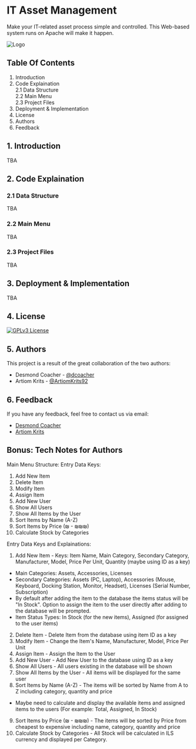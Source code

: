 # IT Asset Management
Make your IT-related asset process simple and controlled. This Web-based system runs on Apache will make it happen.

![Logo](https://cdn3d.iconscout.com/3d/premium/thumb/asset-allocation-3d-icon-download-in-png-blend-fbx-gltf-file-formats--money-management-portfolio-diversification-risk-classes-capital-preservation-investment-pack-business-icons-7863809.png?f=webp)

## Table Of Contents
1. Introduction<br>
2. Code Explaination<br>
    2.1 Data Structure<br>
    2.2 Main Menu<br>
    2.3 Project Files<br>
3. Deployment & Implementation<br>
4. License<br>
5. Authors<br>
6. Feedback<br>

## 1. Introduction
TBA

## 2. Code Explaination
### 2.1 Data Structure
TBA

### 2.2 Main Menu
TBA

### 2.3 Project Files
TBA

## 3. Deployment & Implementation
TBA

## 4. License
[![GPLv3 License](https://img.shields.io/badge/License-GPL%20v3-yellow.svg)](https://github.com/dcoacher/it-asset-management/blob/main/LICENSE)

## 5. Authors
This project is a result of the great collaboration of the two authors:
- Desmond Coacher - [@dcoacher](https://github.com/dcoacher)
- Artiom Krits - [@ArtiomKrits92](https://github.com/ArtiomKrits92)

## 6. Feedback
If you have any feedback, feel free to contact us via email: 
- [Desmond Coacher](mailto:dcoacher@outlook.com)
- [Artiom Krits](mailto:artiomkrits92@gmail.com)

## Bonus: Tech Notes for Authors
Main Menu Structure:
Entry Data Keys:
1. Add New Item
2. Delete Item
3. Modify Item
4. Assign Item
5. Add New User
6. Show All Users
7. Show All Items by the User
8. Sort Items by Name (A-Z)
9. Sort Items by Price (₪ - ₪₪₪)
0. Calculate Stock by Categories

Entry Data Keys and Explainations:
1. Add New Item - Keys: Item Name, Main Category, Secondary Category, Manufacturer, Model, Price Per Unit, Quantity (maybe using ID as a key)
* Main Categories: Assets, Accessories, Licenses
* Secondary Categories: Assets (PC, Laptop), Accessories (Mouse, Keyboard, Docking Station, Monitor, Headset), Licenses (Serial Number, Subscription)
* By default after adding the item to the database the items status will be "In Stock". Option to assign the item to the user directly after adding to the database will be prompted.
* Item Status Types: In Stock (for the new items), Assigned (for assigned to the user items)

2. Delete Item - Delete Item from the database using item ID as a key
3. Modify Item - Change the Item's Name, Manufacturer, Model, Price Per Unit
4. Assign Item - Assign the Item to the User
5. Add New User - Add New User to the database using ID as a key
6. Show All Users - All users existing in the database will be shown
7. Show All Items by the User - All items will be displayed for the same user
8. Sort Items by Name (A-Z) - The items will be sorted by Name from A to Z including category, quantity and price
* Maybe need to calculate and display the available items and assigned items to the users (For example: Total, Assigned, In Stock)

9. Sort Items by Price (₪ - ₪₪₪) - The items will be sorted by Price from cheapest to expensive including name, category, quantity and price
0. Calculate Stock by Categories - All Stock will be calculated in ILS currency and displayed per Category.
